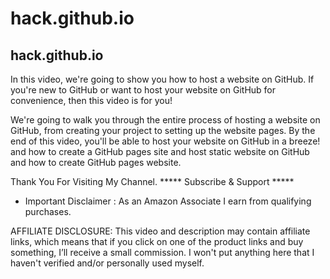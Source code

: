 # hack.github.io
## hack.github.io

In this video, we're going to show you how to host a website on GitHub. If you're new to GitHub or want to host your website on GitHub for convenience, then this video is for you!

We're going to walk you through the entire process of hosting a website on GitHub, from creating your project to setting up the website pages. By the end of this video, you'll be able to host your website on GitHub in a breeze! and how to create a GitHub pages site and host static website on GitHub and how to create GitHub pages website.


Thank You For Visiting My Channel.
***** Subscribe & Support  *****

* Important Disclaimer : As an Amazon Associate I earn from qualifying purchases.


AFFILIATE DISCLOSURE: 
This video and description may contain affiliate links, which means that if you click on one of the product links and buy something, I’ll receive a small commission. I won't put anything here that I haven't verified and/or personally used myself.
